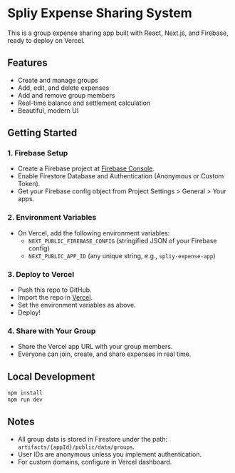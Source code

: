 # Spliy Expense Sharing System

This is a group expense sharing app built with React, Next.js, and Firebase, ready to deploy on Vercel.

## Features
- Create and manage groups
- Add, edit, and delete expenses
- Add and remove group members
- Real-time balance and settlement calculation
- Beautiful, modern UI

## Getting Started

### 1. Firebase Setup
- Create a Firebase project at [Firebase Console](https://console.firebase.google.com/).
- Enable Firestore Database and Authentication (Anonymous or Custom Token).
- Get your Firebase config object from Project Settings > General > Your apps.

### 2. Environment Variables
- On Vercel, add the following environment variables:
  - `NEXT_PUBLIC_FIREBASE_CONFIG` (stringified JSON of your Firebase config)
  - `NEXT_PUBLIC_APP_ID` (any unique string, e.g., `spliy-expense-app`)

### 3. Deploy to Vercel
- Push this repo to GitHub.
- Import the repo in [Vercel](https://vercel.com/).
- Set the environment variables as above.
- Deploy!

### 4. Share with Your Group
- Share the Vercel app URL with your group members.
- Everyone can join, create, and share expenses in real time.

## Local Development
```bash
npm install
npm run dev
```

## Notes
- All group data is stored in Firestore under the path: `artifacts/{appId}/public/data/groups`.
- User IDs are anonymous unless you implement authentication.
- For custom domains, configure in Vercel dashboard. 
